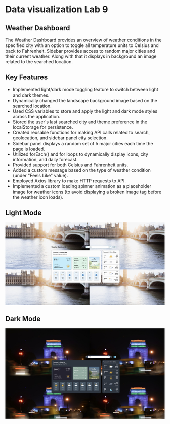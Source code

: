 # Data visualization Lab 9
## Weather Dashboard
The Weather Dashboard provides an overview of weather conditions in the specified city with an option to toggle all temperature units to Celsius and back to Fahrenheit. Sidebar provides access to random major cities and their current weather. Along with that it displays in background an image related to the searched location.

## Key Features

- Implemented light/dark mode toggling feature to switch between light and dark themes.
- Dynamically changed the landscape background image based on the searched location.
- Used CSS variables to store and apply the light and dark mode styles across the application.
- Stored the user's last searched city and theme preference in the localStorage for persistence.
- Created reusable functions for making API calls related to search, geolocation, and sidebar panel city selection.
- Sidebar panel displays a random set of 5 major cities each time the page is loaded.
- Utilized forEach() and for loops to dynamically display icons, city information, and daily forecast.
- Provided support for both Celsius and Fahrenheit units.
- Added a custom message based on the type of weather condition (under "Feels Like" value).
- Employed Axios library to make HTTP requests to API.
- Implemented a custom loading spinner animation as a placeholder image for weather icons (to avoid displaying a broken image tag before the weather icon loads).

## Light Mode
<img src="/assets/light_mode.jpeg" style="max-width: 100%;">

## Dark Mode
<img src="/assets/dark_mode.jpeg" style="max-width: 100%;">
